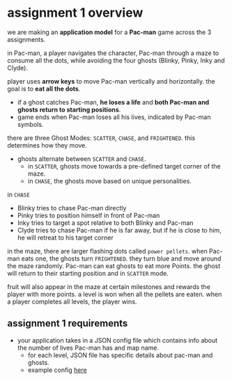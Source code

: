 # assignment 1 overview

we are making an **application model** for a **Pac-man** game across the 3 assignments.

in Pac-man, a player navigates the character, Pac-man through a maze to consume all the dots, while avoiding the four ghosts (Blinky, Pinky, Inky and Clyde).

player uses **arrow keys** to move Pac-man vertically and horizontally. the goal is to **eat all the dots**.

- if a ghost catches Pac-man, **he loses a life** and **both Pac-man and ghosts return to starting positions**.
- game ends when Pac-man loses all his lives, indicated by Pac-man symbols.

there are three Ghost Modes: `SCATTER`, `CHASE`, and `FRIGHTENED`. this determines how they move.

- ghosts alternate between `SCATTER` and `CHASE`.
  - in `SCATTER`, ghosts move towards a pre-defined target corner of the maze.
  - in `CHASE`, the ghosts move based on unique personalities.

in `CHASE`

- Blinky tries to chase Pac-man directly
- Pinky tries to position himself in front of Pac-man
- Inky tries to target a spot relative to both Blinky and Pac-man
- Clyde tries to chase Pac-man if he is far away, but if he is close to him, he will retreat to his target corner

in the maze, there are larger flashing dots called `power pellets`. when Pac-man eats one, the ghosts turn `FRIGHTENED`. they turn blue and move around the maze randomly. Pac-man can eat ghosts to eat more Points. the ghost will return to their starting position and in `SCATTER` mode.

fruit will also appear in the maze at certain milestones and rewards the player with more points. a level is won when all the pellets are eaten. when a player completes all levels, the player wins.

## assignment 1 requirements

- your application takes in a JSON config file which contains info about the number of lives Pac-man has and map name.
  - for each level, JSON file has specific details about pac-man and ghosts.
  - example config [here](https://github.com/infernocadet/soft2201/blob/main/assignment1/example_config.json)
